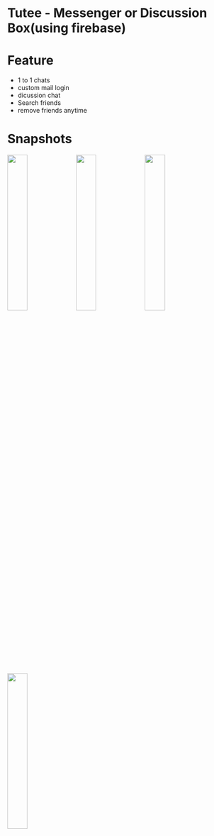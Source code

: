 # Tutee - Messenger  or  Discussion Box(using  firebase)


# Feature
- 1 to 1 chats
- custom  mail login 
- dicussion chat  
- Search friends
- remove friends anytime 

# Snapshots
<img src="https://github.com/ajeetAk47/Tutee/blob/master/Screenshot_1545575072.png" width="30%"></img>
<img src="https://github.com/ajeetAk47/Tutee/blob/master/Screenshot_1545575081.png" width="30%"></img>
<img src="https://github.com/ajeetAk47/Tutee/blob/master/Screenshot_1545575090.png" width="30%" ></img>
<img src="https://github.com/ajeetAk47/Tutee/blob/master/Screenshot_1545575101.png" width="30%"></img>
